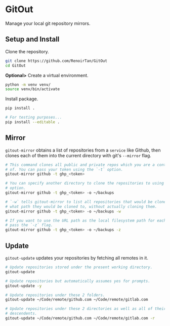 # GitOut

Manage your local git repository mirrors.

## Setup and Install

Clone the repository.

```bash
git clone https://github.com/RenoirTan/GitOut
cd GitOut
```

**Optional>** Create a virtual environment.

```bash
python -m venv venv/
source venv/bin/activate
```

Install package.

```bash
pip install .

# For testing purposes...
pip install --editable .
```

## Mirror

`gitout-mirror` obtains a list of repositories from a `service` like Github, then clones each of them into the current directory with git's `--mirror` flag.

```bash
# This command clones all public and private repos which you are a contributor
# of. You can pass your token using the `-t` option.
gitout-mirror github -t ghp_<token>

# You can specify another directory to clone the repositories to using the `-o`
# option.
gitout-mirror github -t ghp_<token> -o ~/backups

# `-w` tells gitout-mirror to list all repositories that would be cloned and
# what path they would be cloned to, without actually cloning them.
gitout-mirror github -t ghp_<token> -o ~/backups -w

# If you want to use the URL path as the local filesystem path for each repo,
# pass the `-z` flag.
gitout-mirror github -t ghp_<token> -o ~/backups -z
```

## Update

`gitout-update` updates your repositories by fetching all remotes in it.

```bash
# Update repositories stored under the present working directory.
gitout-update

# Update repositories but automatically assumes yes for prompts.
gitout-update -y

# Update repositories under these 2 folders.
gitout-update ~/Code/remote/github.com ~/Code/remote/gitlab.com

# Update repositories under these 2 directories as well as all of their
# descendents.
gitout-update ~/Code/remote/github.com ~/Code/remote/gitlab.com -r
```